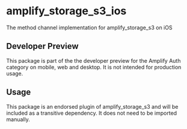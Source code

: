 # amplify_storage_s3_ios

The method channel implementation for amplify_storage_s3 on iOS

## Developer Preview

This package is part of the the developer preview for the Amplify Auth category on mobile, web and desktop. It is not intended for production usage. 

## Usage

This package is an endorsed plugin of amplify_storage_s3 and will be included as a transitive dependency. It does not need to be imported manually.
